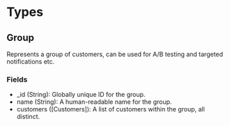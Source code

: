 # Types

## Group

Represents a group of customers, can be used for A/B testing and targeted notifications etc.

### Fields

* _id (String): Globally unique ID for the group.
* name (String): A human-readable name for the group.
* customers ([Customers]): A list of customers within the group, all distinct.